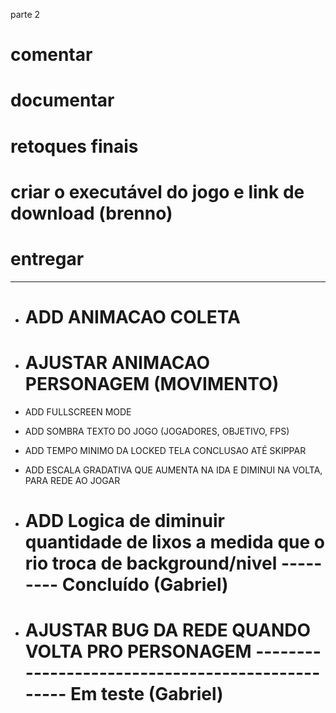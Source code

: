 parte 2


# comentar

# documentar

# retoques finais

# criar o executável do jogo e link de download (brenno)

# entregar






------------------------------------------------------





- # ADD ANIMACAO COLETA
- # AJUSTAR ANIMACAO PERSONAGEM (MOVIMENTO)

- ADD FULLSCREEN MODE
- ADD SOMBRA TEXTO DO JOGO (JOGADORES, OBJETIVO, FPS)
- ADD TEMPO MINIMO DA LOCKED TELA CONCLUSAO ATÉ SKIPPAR
- ADD ESCALA GRADATIVA QUE AUMENTA NA IDA E DIMINUI NA VOLTA, PARA REDE AO JOGAR


- # ADD Logica de diminuir quantidade de lixos a medida que o rio troca de background/nivel --------- Concluído (Gabriel)
- # AJUSTAR BUG DA REDE QUANDO VOLTA PRO PERSONAGEM ------------------------------------------------- Em teste (Gabriel)